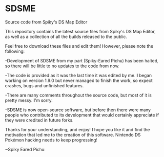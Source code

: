 # SDSME
Source code from Spiky's DS Map Editor

This repository contains the latest source files from Spiky's DS Map Editor, as well as a collection of all the builds released to the public.

Feel free to download these files and edit them! However, please note the following:


-Development of SDSME from my part (Spiky-Eared Pichu) has been halted, so there will be little to no updates to the code from now.

-The code is provided as it was the last time it was edited by me. I began working on version 1.9.0 but never managed to finish the work, so expect crashes, bugs and unfinished features.

-There are many comments throughout the source code, but most of it is pretty messy. I'm sorry.

-SDSME is now open-source software, but before then there were many people who contributed to its development that would certainly appreciate if they were credited in future forks.


Thanks for your understanding, and enjoy! I hope you like it and find the motivation that led me to the creation of this software. Nintendo DS Pokémon hacking needs to keep progressing!

~Spiky Eared Pichu
